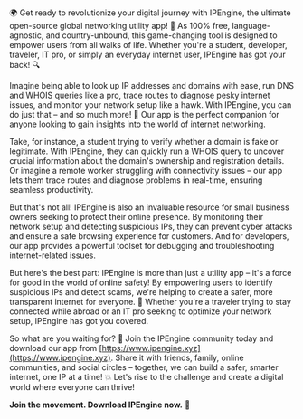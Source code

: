 🌍 Get ready to revolutionize your digital journey with IPEngine, the ultimate open-source global networking utility app! 🚀 As 100% free, language-agnostic, and country-unbound, this game-changing tool is designed to empower users from all walks of life. Whether you're a student, developer, traveler, IT pro, or simply an everyday internet user, IPEngine has got your back! 🔍

Imagine being able to look up IP addresses and domains with ease, run DNS and WHOIS queries like a pro, trace routes to diagnose pesky internet issues, and monitor your network setup like a hawk. With IPEngine, you can do just that – and so much more! 📡 Our app is the perfect companion for anyone looking to gain insights into the world of internet networking.

Take, for instance, a student trying to verify whether a domain is fake or legitimate. With IPEngine, they can quickly run a WHOIS query to uncover crucial information about the domain's ownership and registration details. Or imagine a remote worker struggling with connectivity issues – our app lets them trace routes and diagnose problems in real-time, ensuring seamless productivity.

But that's not all! IPEngine is also an invaluable resource for small business owners seeking to protect their online presence. By monitoring their network setup and detecting suspicious IPs, they can prevent cyber attacks and ensure a safe browsing experience for customers. And for developers, our app provides a powerful toolset for debugging and troubleshooting internet-related issues.

But here's the best part: IPEngine is more than just a utility app – it's a force for good in the world of online safety! By empowering users to identify suspicious IPs and detect scams, we're helping to create a safer, more transparent internet for everyone. 💪 Whether you're a traveler trying to stay connected while abroad or an IT pro seeking to optimize your network setup, IPEngine has got you covered.

So what are you waiting for? 🤔 Join the IPEngine community today and download our app from [https://www.ipengine.xyz](https://www.ipengine.xyz). Share it with friends, family, online communities, and social circles – together, we can build a safer, smarter internet, one IP at a time! 💥 Let's rise to the challenge and create a digital world where everyone can thrive!

**Join the movement. Download IPEngine now.** 📲